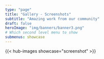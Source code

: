 ```yaml
---
type: "page"
title: "Gallery - Screenshots"
subtitle: "Amazing work from our community"
draft: false
heroImage: "img/banners/banner3.png"
# Which second level menu to show
submenus: showcase
---
```



{{< hub-images showcase="screenshot" >}}